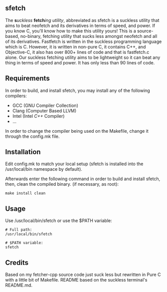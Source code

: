 sfetch
-------------
The **s***uckless* **fetch***ing utility*, abbreviated as sfetch is a suckless utility that aims to beat neofetch and its derivatives in terms of speed, and power. If you know C, you'll know how to make this utility yours! This is a source-based, no-binary, fetching utility that sucks less amongst neofetch and all of its derivatives. Fastfetch is written in the suckless programming language which is C. However, it is written in non-pure C, it contains C++, and Objective-C, it also has over 800+ lines of code and that is fastfetch.c alone. Our suckless fetching utility aims to be lightweight so it can beat any thing in terms of speed and power. It has only less than 90 lines of code.

Requirements
-------------
In order to build, and install sfetch, you may install any of the following compilers:
- GCC (GNU Compiler Collection)
- Clang (Computer Based LLVM)
- Intel (Intel *C++* Compiler)
- ...

In order to change the compiler being used on the Makefile, change it through the config.mk file.

Installation
-------------
Edit config.mk to match your local setup (sfetch is installed into
the /usr/local/bin namespace by default).

Afterwards enter the following command in order to build and install sfetch, then, clean the compiled binary. (if
necessary, as root):

    make install clean


Usage
-------------
Use /usr/local/bin/sfetch or use the $PATH variable: 
```
# Full path:
/usr/local/bin/sfetch

# $PATH variable:
sfetch
```
Credits
-------------
Based on my fetcher-cpp source code just suck less but rewritten in Pure C with a little bit of Makefile.
README based on the suckless terminal's README.md.
